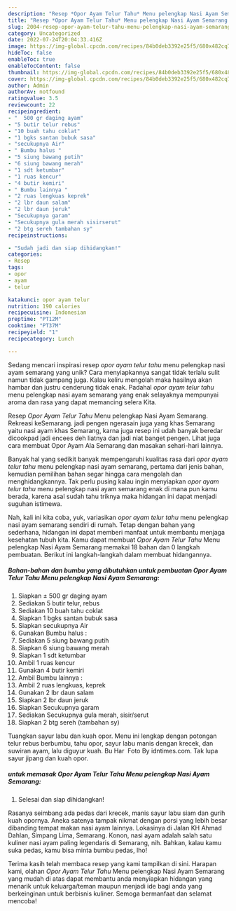 ```yaml
---
description: "Resep *Opor Ayam Telur Tahu* Menu pelengkap Nasi Ayam Semarang yang Mantap"
title: "Resep *Opor Ayam Telur Tahu* Menu pelengkap Nasi Ayam Semarang yang Mantap"
slug: 2004-resep-opor-ayam-telur-tahu-menu-pelengkap-nasi-ayam-semarang-yang-mantap
category: Uncategorized
date: 2022-07-24T20:04:33.416Z
image: https://img-global.cpcdn.com/recipes/84b0deb3392e25f5/680x482cq70/opor-ayam-telur-tahu-menu-pelengkap-nasi-ayam-semarang-foto-resep-utama.jpg
hideToc: false
enableToc: true
enableTocContent: false
thumbnail: https://img-global.cpcdn.com/recipes/84b0deb3392e25f5/680x482cq70/opor-ayam-telur-tahu-menu-pelengkap-nasi-ayam-semarang-foto-resep-utama.jpg
cover: https://img-global.cpcdn.com/recipes/84b0deb3392e25f5/680x482cq70/opor-ayam-telur-tahu-menu-pelengkap-nasi-ayam-semarang-foto-resep-utama.jpg
author: Admin
authorAv: notfound
ratingvalue: 3.5
reviewcount: 22
recipeingredient:
- "  500 gr daging ayam"
- "5 butir telur rebus"
- "10 buah tahu coklat"
- "1 bgks santan bubuk sasa"
- "secukupnya Air"
- " Bumbu halus "
- "5 siung bawang putih"
- "6 siung bawang merah"
- "1 sdt ketumbar"
- "1 ruas kencur"
- "4 butir kemiri"
- " Bumbu lainnya "
- "2 ruas lengkuas keprek"
- "2 lbr daun salam"
- "2 lbr daun jeruk"
- "Secukupnya garam"
- "Secukupnya gula merah sisirserut"
- "2 btg sereh tambahan sy"
recipeinstructions:

- "Sudah jadi dan siap dihidangkan!"
categories:
- Resep
tags:
- opor
- ayam
- telur

katakunci: opor ayam telur 
nutrition: 190 calories
recipecuisine: Indonesian
preptime: "PT12M"
cooktime: "PT37M"
recipeyield: "1"
recipecategory: Lunch

---
```





Sedang mencari inspirasi resep *opor ayam telur tahu* menu pelengkap nasi ayam semarang yang unik? Cara menyiapkannya sangat tidak terlalu sulit namun tidak gampang juga. Kalau keliru mengolah maka hasilnya akan hambar dan justru cenderung tidak enak. Padahal *opor ayam telur tahu* menu pelengkap nasi ayam semarang yang enak selayaknya mempunyai aroma dan rasa yang dapat memancing selera Kita.





Resep *Opor Ayam Telur Tahu* Menu pelengkap Nasi Ayam Semarang. Rekreasi keSemarang. jadi pengen ngerasain juga yang khas Semarang yaitu nasi ayam khas Semarang, karna juga resep ini udah banyak beredar dicookpad jadi encees deh liatnya dan jadi niat banget pengen. Lihat juga cara membuat Opor Ayam Ala Semarang dan masakan sehari-hari lainnya.

Banyak hal yang sedikit banyak mempengaruhi kualitas rasa dari *opor ayam telur tahu* menu pelengkap nasi ayam semarang, pertama dari jenis bahan, kemudian pemilihan bahan segar hingga cara mengolah dan menghidangkannya. Tak perlu pusing kalau ingin menyiapkan *opor ayam telur tahu* menu pelengkap nasi ayam semarang enak di mana pun kamu berada, karena asal sudah tahu triknya maka hidangan ini dapat menjadi suguhan istimewa.






Nah, kali ini kita coba, yuk, variasikan *opor ayam telur tahu* menu pelengkap nasi ayam semarang sendiri di rumah. Tetap dengan bahan yang sederhana, hidangan ini dapat memberi manfaat untuk membantu menjaga kesehatan tubuh kita. Kamu dapat membuat *Opor Ayam Telur Tahu* Menu pelengkap Nasi Ayam Semarang memakai 18 bahan dan 0 langkah pembuatan. Berikut ini langkah-langkah dalam membuat hidangannya.

<!--inarticleads1-->

##### Bahan-bahan dan bumbu yang dibutuhkan untuk pembuatan *Opor Ayam Telur Tahu* Menu pelengkap Nasi Ayam Semarang:

1. Siapkan  ± 500 gr daging ayam
1. Sediakan 5 butir telur, rebus
1. Sediakan 10 buah tahu coklat
1. Siapkan 1 bgks santan bubuk sasa
1. Siapkan secukupnya Air
1. Gunakan  Bumbu halus :
1. Sediakan 5 siung bawang putih
1. Siapkan 6 siung bawang merah
1. Siapkan 1 sdt ketumbar
1. Ambil 1 ruas kencur
1. Gunakan 4 butir kemiri
1. Ambil  Bumbu lainnya :
1. Ambil 2 ruas lengkuas, keprek
1. Gunakan 2 lbr daun salam
1. Siapkan 2 lbr daun jeruk
1. Siapkan Secukupnya garam
1. Sediakan Secukupnya gula merah, sisir/serut
1. Siapkan 2 btg sereh (tambahan sy)


Tuangkan sayur labu dan kuah opor. Menu ini lengkap dengan potongan telur rebus berbumbu, tahu opor, sayur labu manis dengan krecek, dan suwiran ayam, lalu diguyur kuah. Bu Har ️ Foto By idntimes.com. Tak lupa sayur jipang dan kuah opor. 

<!--inarticleads2-->

#####  untuk memasak *Opor Ayam Telur Tahu* Menu pelengkap Nasi Ayam Semarang:


1. Selesai dan siap dihidangkan!

Rasanya seimbang ada pedas dari krecek, manis sayur labu siam dan gurih kuah opornya. Aneka satenya tampak nikmat dengan porsi yang lebih besar dibanding tempat makan nasi ayam lainnya. Lokasinya di Jalan KH Ahmad Dahlan, Simpang Lima, Semarang. Konon, nasi ayam adalah salah satu kuliner nasi ayam paling legendaris di Semarang, nih. Bahkan, kalau kamu suka pedas, kamu bisa minta bumbu pedas, lho! 

Terima kasih telah membaca resep yang kami tampilkan di sini. Harapan kami, olahan *Opor Ayam Telur Tahu* Menu pelengkap Nasi Ayam Semarang yang mudah di atas dapat membantu anda menyiapkan hidangan yang menarik untuk keluarga/teman maupun menjadi ide bagi anda yang berkeinginan untuk berbisnis kuliner. Semoga bermanfaat dan selamat mencoba!
